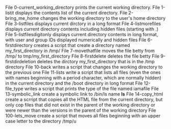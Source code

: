 File 0-current_working_directory prints the current working directory.
File 1-listit displays the contents list of the current directory.
File 2-bring_me_home changes the working directory to the user's home directory
File 3-listfiles displays current dirctory in a long format
File 4-listmorefiles displays current directory contents including hidden files (starting with .)
File 5-listfilesdigitonly displays current directory contents in long format, with user and group IDs displayed numerically and hidden files
File 6-firstdirectory creates a script that create a directory named my_first_directory in /tmp/
File 7-movethatfile moves the file betty from /tmp/ to tmp/my_first_directory
File 8-firstdelete deletes the file betty
File 9-firstdirdeletion deletes the dirctory my_first_directory that is in the /tmp directory
File 10-back writes a script that changes the working directory to the previous one
File 11-lists write a script that lists all files (even the ones with names beginning with a period character, which are normally hidden) in the current directory and the /boot directory in long format
File 12-file_type writes a script that prints the type of the file named iamafile
File 13-symbolic_link create a symbolic link to /bin/ls name __ls__
File 14-copy_html create a scrript that copies all the HTML file from the current directory, but only cop files that did not exist in the parent of the working directory or were newer than the versions in the parent of the working directory
File 100-lets_move create a script that moves all files beginning with an upper case letter to the directory /tmp/u

